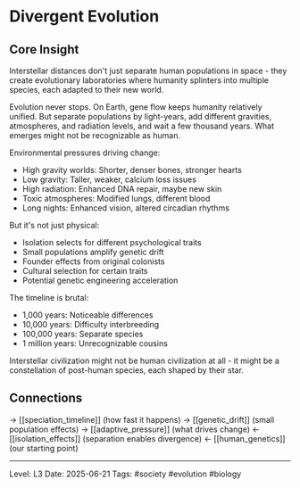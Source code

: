 # Divergent Evolution

## Core Insight
Interstellar distances don't just separate human populations in space - they create evolutionary laboratories where humanity splinters into multiple species, each adapted to their new world.

Evolution never stops. On Earth, gene flow keeps humanity relatively unified. But separate populations by light-years, add different gravities, atmospheres, and radiation levels, and wait a few thousand years. What emerges might not be recognizable as human.

Environmental pressures driving change:
- High gravity worlds: Shorter, denser bones, stronger hearts
- Low gravity: Taller, weaker, calcium loss issues
- High radiation: Enhanced DNA repair, maybe new skin
- Toxic atmospheres: Modified lungs, different blood
- Long nights: Enhanced vision, altered circadian rhythms

But it's not just physical:
- Isolation selects for different psychological traits
- Small populations amplify genetic drift
- Founder effects from original colonists
- Cultural selection for certain traits
- Potential genetic engineering acceleration

The timeline is brutal:
- 1,000 years: Noticeable differences
- 10,000 years: Difficulty interbreeding
- 100,000 years: Separate species
- 1 million years: Unrecognizable cousins

Interstellar civilization might not be human civilization at all - it might be a constellation of post-human species, each shaped by their star.

## Connections
→ [[speciation_timeline]] (how fast it happens)
→ [[genetic_drift]] (small population effects)
→ [[adaptive_pressure]] (what drives change)
← [[isolation_effects]] (separation enables divergence)
← [[human_genetics]] (our starting point)

---
Level: L3
Date: 2025-06-21
Tags: #society #evolution #biology